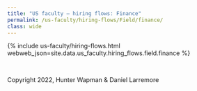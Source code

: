 ```yaml
---
title: "US faculty — hiring flows: Finance"
permalink: /us-faculty/hiring-flows/Field/finance/
class: wide
---
```


{% include us-faculty/hiring-flows.html webweb_json=site.data.us_faculty.hiring_flows.field.finance %}

<br>

Copyright 2022, Hunter Wapman & Daniel Larremore